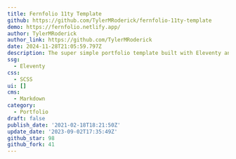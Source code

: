 ```yaml
---
title: Fernfolio 11ty Template
github: https://github.com/TylerMRoderick/fernfolio-11ty-template
demo: https://fernfolio.netlify.app/
author: TylerMRoderick
author_link: https://github.com/TylerMRoderick
date: 2024-11-28T21:05:59.797Z
description: The super simple portfolio template built with Eleventy and Netlify CMS
ssg:
  - Eleventy
css:
  - SCSS
ui: []
cms:
  - Markdown
category:
  - Portfolio
draft: false
publish_date: '2021-02-18T18:21:50Z'
update_date: '2023-09-02T17:35:49Z'
github_star: 98
github_fork: 41
---
```

